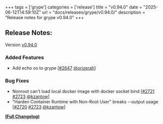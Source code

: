 +++
tags = ['grype']
categories = ['release']
title = "v0.94.0"
date = "2025-06-12T14:59:10Z"
url = "docs/releases/grype/v0.94.0/"
description = "Release notes for grype v0.94.0"
+++

## Release Notes:
Version [v0.94.0](https://github.com/anchore/grype/releases/tag/v0.94.0)

### Added Features

- Add echo os to grype [[#2647](https://github.com/anchore/grype/pull/2647) [@orizerah](https://github.com/orizerah)]

### Bug Fixes

- Nonroot can't load local docker image with docker socket bind [[#2721](https://github.com/anchore/grype/issues/2721) [#2723](https://github.com/anchore/grype/pull/2723) [@kzantow](https://github.com/kzantow)]
- "Harden Container Runtime with Non-Root User" breaks --output usage [[#2720](https://github.com/anchore/grype/issues/2720) [#2723](https://github.com/anchore/grype/pull/2723) [@kzantow](https://github.com/kzantow)]

**[(Full Changelog)](https://github.com/anchore/grype/compare/v0.93.0...v0.94.0)**
